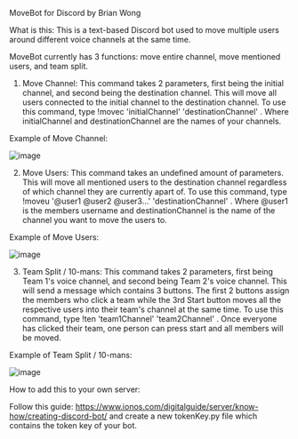 MoveBot for Discord
by Brian Wong

What is this:
This is a text-based Discord bot used to move multiple users around different voice channels at the same time.

MoveBot currently has 3 functions: move entire channel, move mentioned users, and team split.

1. Move Channel: 
This command takes 2 parameters, first being the initial channel, and second being the destination channel. This will move all users connected to the initial channel to the destination channel.
To use this command, type !movec 'initialChannel' 'destinationChannel' . Where initialChannel and destinationChannel are the names of your channels.

Example of Move Channel:

![image](https://user-images.githubusercontent.com/80365798/224405969-da85701a-6f85-4658-a8ac-5e9d8dfa8241.png)


2. Move Users:
This command takes an undefined amount of parameters. This will move all mentioned users to the destination channel regardless of which channel they are currently apart of.
To use this command, type !moveu '@user1 @user2 @user3...' 'destinationChannel' . Where @user1 is the members username and destinationChannel is the name of the channel you want to move the users to.

Example of Move Users:

![image](https://user-images.githubusercontent.com/80365798/224406161-a4becd3e-f86d-4f9c-a7f9-29a8c17c6ede.png)


3. Team Split / 10-mans:
This command takes 2 parameters, first being Team 1's voice channel, and second being Team 2's voice channel.
This will send a message which contains 3 buttons. The first 2 buttons assign the members who click a team while the 3rd Start button moves all the respective users into their team's channel at the same time.
To use this command, type !ten 'team1Channel' 'team2Channel' . Once everyone has clicked their team, one person can press start and all members will be moved.

Example of Team Split / 10-mans:

![image](https://user-images.githubusercontent.com/80365798/224405765-1de9122f-5443-4bc1-a1a6-4d8142a50682.png)


How to add this to your own server:

Follow this guide: https://www.ionos.com/digitalguide/server/know-how/creating-discord-bot/
and create a new tokenKey.py file which contains the token key of your bot.
